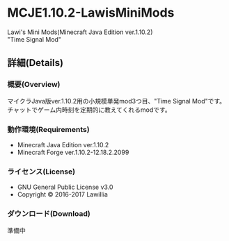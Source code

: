# MCJE1.10.2-LawisMiniMods  
  
Lawi's Mini Mods(Minecraft Java Edition ver.1.10.2)  
"Time Signal Mod"  
  
## 詳細(Details)  
  
### 概要(Overview)  
  
マイクラJava版ver.1.10.2用の小規模単発mod3つ目、"Time Signal Mod"です。  
チャットでゲーム内時刻を定期的に教えてくれるmodです。  
  
### 動作環境(Requirements)  　
* Minecraft Java Edition ver.1.10.2  
* Minecraft Forge ver.1.10.2-12.18.2.2099  
  
### ライセンス(License)  
* GNU General Public License v3.0  
* Copyright © 2016-2017 Lawillia  
  
### ダウンロード(Download)  
準備中  

